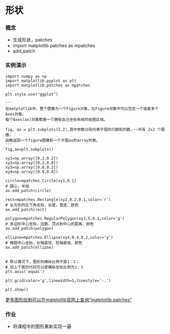 # 形状

### 概念  
- 生成形状，patches
- import matplotlib.patches as mpatches
- add_patch

### 实例演示
    import numpy as np
    import matplotlib.pyplot as plt
    import matplotlib.patches as mpatches
    
    plt.style.use("ggplot") 
    
    '''
    在matplotlib中，整个图像为一个Figure对象。在Figure对象中可以包含一个或者多个Axes对象。
    每个Axes(ax)对象都是一个拥有自己坐标系统的绘图区域。
    
    fig, ax = plt.subplots(2,2),其中参数分别代表子图的行数和列数，一共有 2x2 个图像。
    函数返回一个figure图像和一个子图ax的array列表。
    '''
    fig,ax=plt.subplots()
    
    xy1=np.array([0.2,0.2])
    xy2=np.array([0.2,0.8])
    xy3=np.array([0.8,0.2])
    xy4=np.array([0.8,0.8])
    
    circle=mpatches.Circle(xy1,0.1)
    # 圆心，半径
    ax.add_patch(circle)
    
    rect=mpatches.Rectangle(xy2,0.2,0.1,color='r')
    # 长方形的左下角坐标，长度，宽度，颜色
    ax.add_patch(rect)
    
    polygon=mpatches.RegularPolygon(xy3,5,0.1,color='g')
    # 多边形中心坐标，边数，顶点到中心的距离，颜色
    ax.add_patch(polygon)
    
    ellipse=mpatches.Ellipse(xy4,0.4,0.2,color='y')
    # 椭圆中心坐标，长轴直径，短轴直径，颜色
    ax.add_patch(ellipse)
    
    
    # 默认情况下，图形的横纵比例不是1：1；
    # 加上下面的代码可以使横纵坐标比例为1：1
    plt.axis('equal')
    
    plt.grid(color='g',linewidth=1,linestyle='-.')
    
    plt.show()
[更多图形绘制可以在matplotlib官网上查询“matplotlib.patches”]()

### 作业
- 将课程中的图形重新实现一遍
